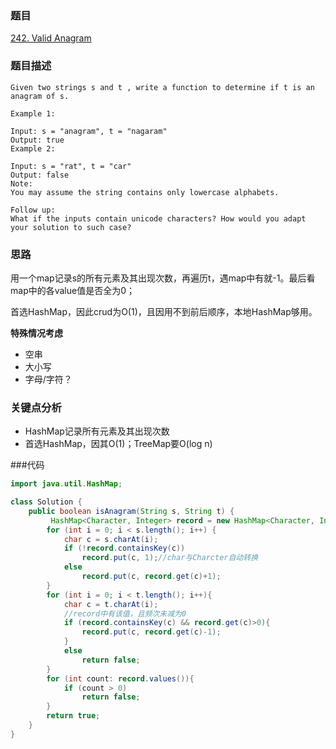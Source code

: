 ###  题目
[242. Valid Anagram](https://leetcode.com/problems/valid-anagram/)

### 题目描述
```
Given two strings s and t , write a function to determine if t is an anagram of s.

Example 1:

Input: s = "anagram", t = "nagaram"
Output: true
Example 2:

Input: s = "rat", t = "car"
Output: false
Note:
You may assume the string contains only lowercase alphabets.

Follow up:
What if the inputs contain unicode characters? How would you adapt your solution to such case?
```

### 思路
用一个map记录s的所有元素及其出现次数，再遍历t，遇map中有就-1。最后看map中的各value值是否全为0；

首选HashMap，因此crud为O(1)，且因用不到前后顺序，本地HashMap够用。

**特殊情况考虑**

* 空串
* 大小写
* 字母/字符？

### 关键点分析
* HashMap记录所有元素及其出现次数
* 首选HashMap，因其O(1)；TreeMap要O(log n)

###代码
```java
import java.util.HashMap;

class Solution {
    public boolean isAnagram(String s, String t) {
         HashMap<Character, Integer> record = new HashMap<Character, Integer>();
        for (int i = 0; i < s.length(); i++) {
            char c = s.charAt(i);
            if (!record.containsKey(c))
                record.put(c, 1);//char与Charcter自动转换
            else
                record.put(c, record.get(c)+1);
        }
        for (int i = 0; i < t.length(); i++){
            char c = t.charAt(i);
            //record中有该值，且频次未减为0
            if (record.containsKey(c) && record.get(c)>0){
                record.put(c, record.get(c)-1);
            }
            else
                return false;
        }
        for (int count: record.values()){
            if (count > 0)
                return false;
        }
        return true;
    }
}
```